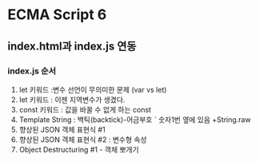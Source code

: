 # ECMA Script 6

## index.html과 index.js 연동 
### index.js 순서 


1. let 키워드 :변수 선언이 무의미한 문제  (var vs let)
2. let 키워드 : 이젠 지역변수가 생겼다.
3. const 키워드 : 값을 바꿀 수 없게 하는 const
4. Template String : 백틱(backtick)-어금부호 ` 숫자1번 옆에 있음 +String.raw
5. 향상된 JSON 객체 표현식 #1
6. 향상된 JSON 객체 표현식 #2 : 변수형 속성
7. Object Destructuring #1 - 객체 뽀개기